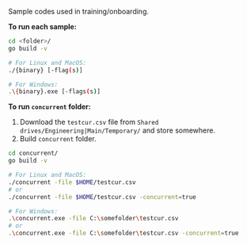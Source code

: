 Sample codes used in training/onboarding.

**To run each sample:**
```bash
cd <folder>/
go build -v

# For Linux and MacOS:
./{binary} [-flag(s)]

# For Windows:
.\{binary}.exe [-flags(s)]
```

**To run `concurrent` folder:**
1. Download the `testcur.csv` file from `Shared drives/Engineering|Main/Temporary/` and store somewhere.
2. Build `concurrent` folder.
```bash
cd concurrent/
go build -v

# For Linux and MacOS:
./concurrent -file $HOME/testcur.csv
# or
./concurrent -file $HOME/testcur.csv -concurrent=true

# For Windows:
.\concurrent.exe -file C:\somefolder\testcur.csv
# or
.\concurrent.exe -file C:\somefolder\testcur.csv -concurrent=true
```
